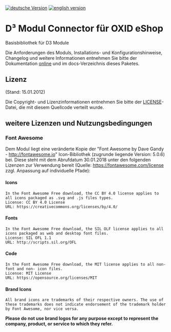 [![deutsche Version](https://logos.oxidmodule.com/de2_xs.svg)](README.md)
[![english version](https://logos.oxidmodule.com/en2_xs.svg)](README.en.md)

# D³ Modul Connector für OXID eShop

Basisbibliothek für D3 Module

Die Anforderungen des Moduls, Installations- und Konfigurationshinweise, Changelog und weitere Informationen entnehmen Sie bitte der Dokumentation [online](https://docs.oxidmodule.com/Modul_Connector/) und im docs-Verzeichnis dieses Paketes. 

## Lizenz
(Stand: 15.01.2012)

Die Copyright- und Lizenzinformationen entnehmen Sie bitte der [LICENSE](LICENSE.md)-Datei, die mit diesem Quellcode verteilt wurde.

## weitere Lizenzen und Nutzungsbedingungen

### Font Awesome

Dem Modul liegt eine veränderte Kopie der "Font Awesome by Dave Gandy - http://fontawesome.io" Icon-Bibliothek (zugrunde liegende Version: 5.0.6) bei. Diese steht mit dem Abrufdatum 30.01.2018 unter den folgenden Lizenzen zur Verwendung bereit (Quelle: https://fontawesome.com/license zzgl. Anpassung auf individuelle Pfade):

#### Icons

    In the Font Awesome Free download, the CC BY 4.0 license applies to all icons packaged as .svg and .js files types.
    License: CC BY 4.0 License
    URL: https://creativecommons.org/licenses/by/4.0/

#### Fonts

    In the Font Awesome Free download, the SIL OLF license applies to all icons packaged as web and desktop font files.
    License: SIL OFL 1.1
    URL: http://scripts.sil.org/OFL

#### Code

    In the Font Awesome Free download, the MIT license applies to all non-font and non- icon files.
    License: MIT License
    URL: https://opensource.org/licenses/MIT

#### Brand Icons

    All brand icons are trademarks of their respective owners. The use of these trademarks does not indicate endorsement of the trademark holder by Font Awesome, nor vice versa.

__Please do not use brand logos for any purpose except to represent the company, product, or service to which they refer.__
